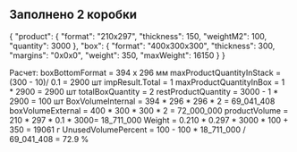 
## Заполнено 2 коробки

{
  "product": {
    "format": "210x297",
    "thickness": 150,
    "weightM2": 100,
    "quantity": 3000
  },
  "box": {
    "format": "400x300x300",
    "thickness": 300,
    "margins": "0x0x0",
    "weight": 350,
    "maxWeight": 16150
  }
}  

Расчет:
boxBottomFormat = 394 х 296 мм
maxProductQuantityInStack = (300 - 10)/ 0.1 = 2900 шт
impResult.Total = 1
maxProductQuantityInBox = 1 * 2900 = 2900 шт
totalBoxQuantity = 2
restProductQuantity = 3000 - 1 * 2900 = 100 шт
BoxVolumeInternal = 394 * 296 * 296 * 2 = 69_041_408 
boxVolumeExternal = 400 * 300 * 300 * 2 = 72_000_000
productVolume = 210 * 297 * 0.1 * 3000= 18_711_000
Weight = 0.210 * 0.297 * 3000 * 100 + 350 = 19061 г
UnusedVolumePercent = 100 - 100 * 18_711_000 / 69_041_408  = 72.9 %
